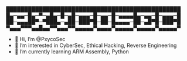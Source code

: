 
████████████████████████████████████████████████
█▄─▄▄─█▄─▀─▄█▄─█─▄█─▄▄▄─█─▄▄─█─▄▄▄▄█▄─▄▄─█─▄▄▄─█
██─▄▄▄██▀─▀███▄─▄██─███▀█─██─█▄▄▄▄─██─▄█▀█─███▀█
▀▄▄▄▀▀▀▄▄█▄▄▀▀▄▄▄▀▀▄▄▄▄▄▀▄▄▄▄▀▄▄▄▄▄▀▄▄▄▄▄▀▄▄▄▄▄▀

- 👋 Hi, I’m @PxycoSec
- 👀 I’m interested in CyberSec, Ethical Hacking, Reverse Engineering
- 🌱 I’m currently learning ARM Assembly, Python
